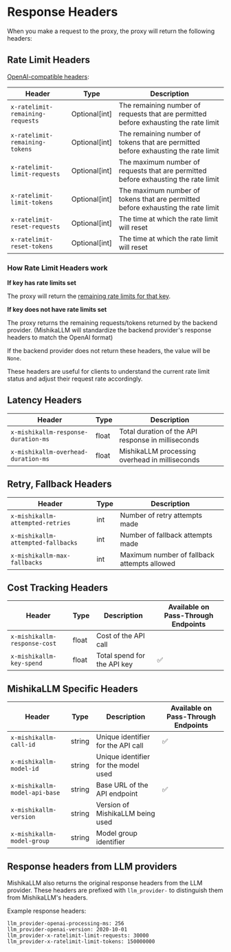 # Response Headers

When you make a request to the proxy, the proxy will return the following headers:

## Rate Limit Headers
[OpenAI-compatible headers](https://platform.openai.com/docs/guides/rate-limits/rate-limits-in-headers):

| Header | Type | Description |
|--------|------|-------------|
| `x-ratelimit-remaining-requests` | Optional[int] | The remaining number of requests that are permitted before exhausting the rate limit |
| `x-ratelimit-remaining-tokens` | Optional[int] | The remaining number of tokens that are permitted before exhausting the rate limit |
| `x-ratelimit-limit-requests` | Optional[int] | The maximum number of requests that are permitted before exhausting the rate limit |
| `x-ratelimit-limit-tokens` | Optional[int] | The maximum number of tokens that are permitted before exhausting the rate limit |
| `x-ratelimit-reset-requests` | Optional[int] | The time at which the rate limit will reset |
| `x-ratelimit-reset-tokens` | Optional[int] | The time at which the rate limit will reset |

### How Rate Limit Headers work

**If key has rate limits set**

The proxy will return the [remaining rate limits for that key](https://github.com/skorpland/mishikallm/blob/bfa95538190575f7f317db2d9598fc9a82275492/mishikallm/proxy/hooks/parallel_request_limiter.py#L778).

**If key does not have rate limits set**

The proxy returns the remaining requests/tokens returned by the backend provider. (MishikaLLM will standardize the backend provider's response headers to match the OpenAI format)

If the backend provider does not return these headers, the value will be `None`.

These headers are useful for clients to understand the current rate limit status and adjust their request rate accordingly.


## Latency Headers
| Header | Type | Description |
|--------|------|-------------|
| `x-mishikallm-response-duration-ms` | float | Total duration of the API response in milliseconds |
| `x-mishikallm-overhead-duration-ms` | float | MishikaLLM processing overhead in milliseconds |

## Retry, Fallback Headers
| Header | Type | Description |
|--------|------|-------------|
| `x-mishikallm-attempted-retries` | int | Number of retry attempts made |
| `x-mishikallm-attempted-fallbacks` | int | Number of fallback attempts made |
| `x-mishikallm-max-fallbacks` | int | Maximum number of fallback attempts allowed |

## Cost Tracking Headers
| Header | Type | Description | Available on Pass-Through Endpoints |
|--------|------|-------------|-------------|
| `x-mishikallm-response-cost` | float | Cost of the API call | |
| `x-mishikallm-key-spend` | float | Total spend for the API key | ✅ |

## MishikaLLM Specific Headers
| Header | Type | Description | Available on Pass-Through Endpoints |
|--------|------|-------------|-------------|
| `x-mishikallm-call-id` | string | Unique identifier for the API call | ✅ |
| `x-mishikallm-model-id` | string | Unique identifier for the model used | |
| `x-mishikallm-model-api-base` | string | Base URL of the API endpoint | ✅ |
| `x-mishikallm-version` | string | Version of MishikaLLM being used | |
| `x-mishikallm-model-group` | string | Model group identifier | |

## Response headers from LLM providers

MishikaLLM also returns the original response headers from the LLM provider. These headers are prefixed with `llm_provider-` to distinguish them from MishikaLLM's headers.

Example response headers:
```
llm_provider-openai-processing-ms: 256
llm_provider-openai-version: 2020-10-01
llm_provider-x-ratelimit-limit-requests: 30000
llm_provider-x-ratelimit-limit-tokens: 150000000
```

